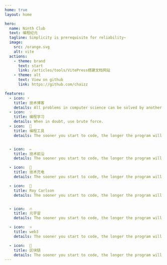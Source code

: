 ```yaml
---
home: true
layout: home

hero:
  name: Ninth Club 
  text: 编程纪元 
  tagline: Simplicity is prerequisite for reliability~ 
  image:
    src: /orange.svg
    alt: vite 
  actions:
    - theme: brand
      text: start 
      link: /articles/tools/VitePress搭建文档网站
    - theme: alt 
      text: View on github
      link: https://github.com/chaizz

features:
  - icon: ⚡️
    title: 技术博客
    details: All problems in computer science can be solved by another level of indirection.
  - icon:  💡 
    title: 编程学习
    details: When in doubt, use brute force.
  - icon:  🧱
    title: 编程工具
    details: The sooner you start to code, the longer the program will take.


  - icon:  ✏️
    title: 技术前沿
    details: The sooner you start to code, the longer the program will take.

  - icon:  🔋
    title: 技术充电
    details: The sooner you start to code, the longer the program will take.

  - icon:  🎉
    title: Roy Carlson
    details: The sooner you start to code, the longer the program will take.


  - icon:  🔥
    title: 元宇宙
    details: The sooner you start to code, the longer the program will take.

  - icon:  ⭐
    title: web3
    details: The sooner you start to code, the longer the program will take.

  - icon:  🔧
    title: 区块链
    details: The sooner you start to code, the longer the program will take.
---
```

